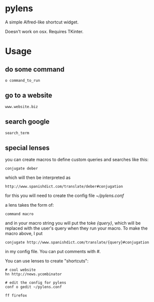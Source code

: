 pylens
======

A simple Alfred-like shortcut widget.

Doesn't work on osx. Requires TKinter.

Usage
=====

do some command
-----------

    o command_to_run

go to a website
---------------

    www.website.biz

search google
-------------

    search_term

special lenses
-------------

you can create macros to define custom queries and searches like this:

    conjugate deber

which will then be interpreted as

    http://www.spanishdict.com/translate/deber#conjugation

for this you will need to create the config file *~/pylens.conf*

a lens takes the form of:

    command macro

and in your macro string you will put the toke *{query}*, which will be replaced with the user's query when they run your macro. To make the macro above, I put

    conjugate http://www.spanishdict.com/translate/{query}#conjugation

in my config file. You can put comments with *#*.

You can use lenses to create "shortcuts":

    # cool website
    hn http://news.ycombinator
    
    # edit the config for pylens
    conf o gedit ~/pylens.conf
    
    ff firefox
